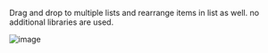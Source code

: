 Drag and drop to multiple lists and rearrange items in list as well. no additional libraries are used.


![image](https://drive.google.com/uc?export=view&id=1jcudUOLC4qX_xtdxhqXgxwXUQTmFPG06)

